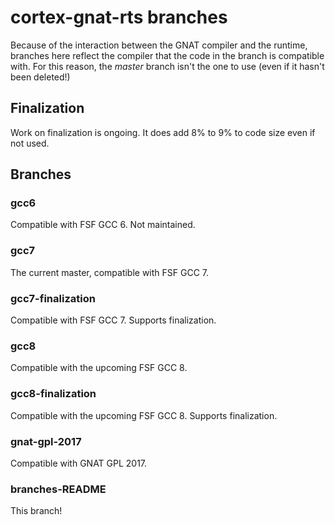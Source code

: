 # cortex-gnat-rts branches #

Because of the interaction between the GNAT compiler and the runtime,
branches here reflect the compiler that the code in the branch is
compatible with. For this reason, the _master_ branch isn't the one to
use (even if it hasn't been deleted!)

## Finalization ##

Work on finalization is ongoing. It does add 8% to 9% to code size
even if not used.

## Branches ##

### gcc6 ###

Compatible with FSF GCC 6. Not maintained.

### gcc7 ###

The current master, compatible with FSF GCC 7.

### gcc7-finalization ###

Compatible with FSF GCC 7. Supports finalization.

### gcc8 ###

Compatible with the upcoming FSF GCC 8.

### gcc8-finalization ###

Compatible with the upcoming FSF GCC 8. Supports finalization.

### gnat-gpl-2017 ###

Compatible with GNAT GPL 2017.

### branches-README ###

This branch!

